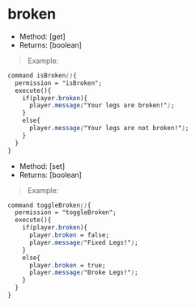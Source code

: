 # broken

* Method: \[get\]
* Returns: \[boolean\]

> Example:

```css
command isBroken(){
  permission = "isBroken";
  execute(){
    if(player.broken){
      player.message("Your legs are broken!");
    }
    else{
      player.message("Your legs are not broken!");
    }
  }
}
```

* Method: \[set\]
* Returns: \[boolean\]

> Example:

```css
command toggleBroken(){
  permission = "toggleBroken";
  execute(){
    if(player.broken){
      player.broken = false;
      player.message("Fixed Legs!");
    }
    else{
      player.broken = true;
      player.message("Broke Legs!");
    }
  }
}
```


